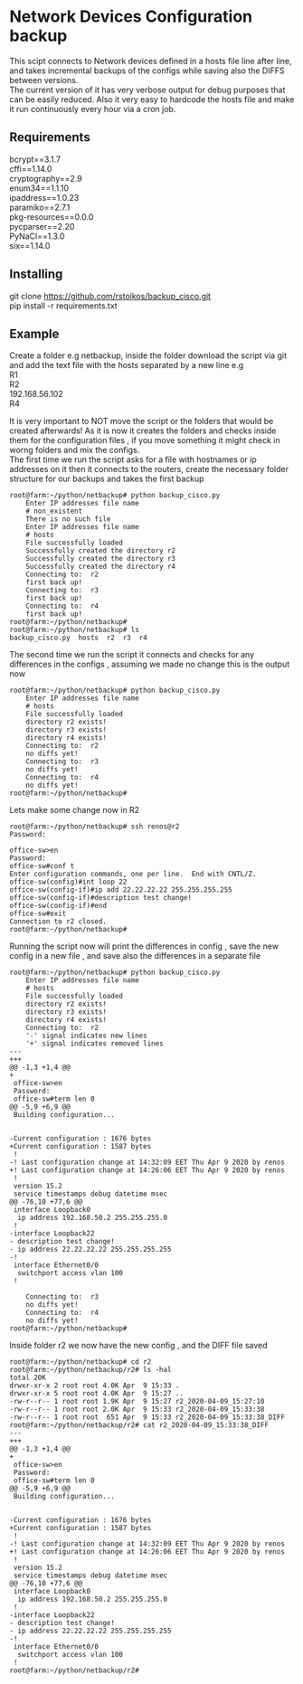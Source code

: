 # Network Devices Configuration backup

This scipt connects to Network devices defined in a hosts file line after line, and takes incremental backups of the configs while saving also the DIFFS between versions.<br/>
The current version of it has very verbose output for debug purposes that can be easily reduced.
Also it very easy to hardcode the hosts file and make it run continuously every hour via a cron job.

## Requirements

bcrypt==3.1.7<br/>
cffi==1.14.0<br/>
cryptography==2.9<br/>
enum34==1.1.10<br/>
ipaddress==1.0.23<br/>
paramiko==2.7.1<br/>
pkg-resources==0.0.0<br/>
pycparser==2.20<br/>
PyNaCl==1.3.0<br/>
six==1.14.0<br/>


## Installing


git clone https://github.com/rstoikos/backup_cisco.git<br/>
pip install -r requirements.txt


## Example

Create a folder e.g netbackup, inside the folder download the script via git and add the text file with the hosts
separated by a new line e.g<br/>
R1<br/>
R2<br/>
192.168.56.102<br/>
R4<br/>

It is very important to NOT move the script or the folders that would be created afterwards! As it is now it creates the folders and checks inside them for the configuration files , if you move something it might check in worng folders and mix the configs.<br/> 
The first time we run the script asks for a file with hostnames or ip addresses on it
then it connects to the routers, create the necessary folder structure for our backups and takes the first backup<br/>

```
root@farm:~/python/netbackup# python backup_cisco.py 
	Enter IP addresses file name 
	# non_existent
	There is no such file
	Enter IP addresses file name 
	# hosts
	File successfully loaded
	Successfully created the directory r2
	Successfully created the directory r3
	Successfully created the directory r4
	Connecting to:  r2
	first back up!
	Connecting to:  r3
	first back up!
	Connecting to:  r4
	first back up!
root@farm:~/python/netbackup# 
root@farm:~/python/netbackup# ls
backup_cisco.py  hosts  r2  r3  r4

```
The second time we run the script it connects and checks for any differences in the configs , assuming we made no change this is the output now

```
root@farm:~/python/netbackup# python backup_cisco.py 
	Enter IP addresses file name 
	# hosts
	File successfully loaded
	directory r2 exists!
	directory r3 exists!
	directory r4 exists!
	Connecting to:  r2
	no diffs yet!
	Connecting to:  r3
	no diffs yet!
	Connecting to:  r4
	no diffs yet!
root@farm:~/python/netbackup# 
```

Lets  make some change now in R2

```
root@farm:~/python/netbackup# ssh renos@r2 
Password: 

office-sw>en
Password: 
office-sw#conf t
Enter configuration commands, one per line.  End with CNTL/Z.
office-sw(config)#int loop 22
office-sw(config-if)#ip add 22.22.22.22 255.255.255.255
office-sw(config-if)#description test change!
office-sw(config-if)#end
office-sw#exit
Connection to r2 closed.
root@farm:~/python/netbackup# 

```

Running the script now will print the differences in config , save the new config in a new file , and save also the differences in a separate file<br/>

```
root@farm:~/python/netbackup# python backup_cisco.py 
	Enter IP addresses file name 
	# hosts
	File successfully loaded
	directory r2 exists!
	directory r3 exists!
	directory r4 exists!
	Connecting to:  r2
	'-' signal indicates new lines
	'+' signal indicates removed lines
--- 
+++ 
@@ -1,3 +1,4 @@
+
 office-sw>en
 Password: 
 office-sw#term len 0
@@ -5,9 +6,9 @@
 Building configuration...
 
   
-Current configuration : 1676 bytes
+Current configuration : 1587 bytes
 !
-! Last configuration change at 14:32:09 EET Thu Apr 9 2020 by renos
+! Last configuration change at 14:26:06 EET Thu Apr 9 2020 by renos
 !
 version 15.2
 service timestamps debug datetime msec
@@ -76,10 +77,6 @@
 interface Loopback0
  ip address 192.168.50.2 255.255.255.0
 !
-interface Loopback22
- description test change!
- ip address 22.22.22.22 255.255.255.255
-!
 interface Ethernet0/0
  switchport access vlan 100
 !

	Connecting to:  r3
	no diffs yet!
	Connecting to:  r4
	no diffs yet!
root@farm:~/python/netbackup# 

```

Inside folder r2 we now have the new config , and the DIFF file saved<br/>

```
root@farm:~/python/netbackup# cd r2
root@farm:~/python/netbackup/r2# ls -hal
total 20K
drwxr-xr-x 2 root root 4.0K Apr  9 15:33 .
drwxr-xr-x 5 root root 4.0K Apr  9 15:27 ..
-rw-r--r-- 1 root root 1.9K Apr  9 15:27 r2_2020-04-09_15:27:10
-rw-r--r-- 1 root root 2.0K Apr  9 15:33 r2_2020-04-09_15:33:38
-rw-r--r-- 1 root root  651 Apr  9 15:33 r2_2020-04-09_15:33:38_DIFF
root@farm:~/python/netbackup/r2# cat r2_2020-04-09_15:33:38_DIFF
--- 
+++ 
@@ -1,3 +1,4 @@
+
 office-sw>en
 Password: 
 office-sw#term len 0
@@ -5,9 +6,9 @@
 Building configuration...
 
   
-Current configuration : 1676 bytes
+Current configuration : 1587 bytes
 !
-! Last configuration change at 14:32:09 EET Thu Apr 9 2020 by renos
+! Last configuration change at 14:26:06 EET Thu Apr 9 2020 by renos
 !
 version 15.2
 service timestamps debug datetime msec
@@ -76,10 +77,6 @@
 interface Loopback0
  ip address 192.168.50.2 255.255.255.0
 !
-interface Loopback22
- description test change!
- ip address 22.22.22.22 255.255.255.255
-!
 interface Ethernet0/0
  switchport access vlan 100
 !
root@farm:~/python/netbackup/r2# 
```
